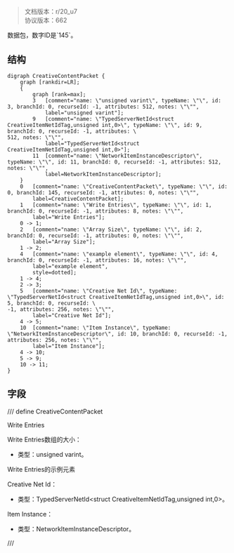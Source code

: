 # <!-- md:samp CreativeContentPacket -->

> 文档版本：r/20_u7<br/>协议版本：662

<!-- md:samp CreativeContentPacket -->数据包，数字ID是`145`。

## 结构

```viz
digraph CreativeContentPacket {
	graph [rankdir=LR];
	{
		graph [rank=max];
		3	[comment="name: \"unsigned varint\", typeName: \"\", id: 3, branchId: 0, recurseId: -1, attributes: 512, notes: \"\"",
			label="unsigned varint"];
		9	[comment="name: \"TypedServerNetId<struct CreativeItemNetIdTag,unsigned int,0>\", typeName: \"\", id: 9, branchId: 0, recurseId: -1, attributes: \
512, notes: \"\"",
			label="TypedServerNetId<struct CreativeItemNetIdTag,unsigned int,0>"];
		11	[comment="name: \"NetworkItemInstanceDescriptor\", typeName: \"\", id: 11, branchId: 0, recurseId: -1, attributes: 512, notes: \"\"",
			label=NetworkItemInstanceDescriptor];
	}
	0	[comment="name: \"CreativeContentPacket\", typeName: \"\", id: 0, branchId: 145, recurseId: -1, attributes: 0, notes: \"\"",
		label=CreativeContentPacket];
	1	[comment="name: \"Write Entries\", typeName: \"\", id: 1, branchId: 0, recurseId: -1, attributes: 8, notes: \"\"",
		label="Write Entries"];
	0 -> 1;
	2	[comment="name: \"Array Size\", typeName: \"\", id: 2, branchId: 0, recurseId: -1, attributes: 0, notes: \"\"",
		label="Array Size"];
	1 -> 2;
	4	[comment="name: \"example element\", typeName: \"\", id: 4, branchId: 0, recurseId: -1, attributes: 16, notes: \"\"",
		label="example element",
		style=dotted];
	1 -> 4;
	2 -> 3;
	5	[comment="name: \"Creative Net Id\", typeName: \"TypedServerNetId<struct CreativeItemNetIdTag,unsigned int,0>\", id: 5, branchId: 0, recurseId: \
-1, attributes: 256, notes: \"\"",
		label="Creative Net Id"];
	4 -> 5;
	10	[comment="name: \"Item Instance\", typeName: \"NetworkItemInstanceDescriptor\", id: 10, branchId: 0, recurseId: -1, attributes: 256, notes: \"\"",
		label="Item Instance"];
	4 -> 10;
	5 -> 9;
	10 -> 11;
}

```

## 字段

/// define
CreativeContentPacket

Write Entries

Write Entries数组的大小：<!-- md:samp unsigned varint -->

- 类型：unsigned varint。

Write Entries的示例元素

Creative Net Id：[<!-- md:samp TypedServerNetId<struct CreativeItemNetIdTag,unsigned int,0> -->](refs/protocols/types/typedservernetid<struct_creativeitemnetidtag,unsigned_int,0>.md)

- 类型：TypedServerNetId<struct CreativeItemNetIdTag,unsigned int,0>。

Item Instance：[<!-- md:samp NetworkItemInstanceDescriptor -->](refs/protocols/types/networkiteminstancedescriptor.md)

- 类型：NetworkItemInstanceDescriptor。


///
